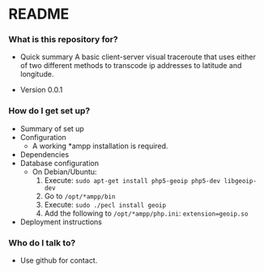 # README #

### What is this repository for? ###

* Quick summary
A basic client-server visual traceroute that uses either of two different methods to transcode ip addresses to latitude
and longitude.

* Version 0.0.1

### How do I get set up? ###

* Summary of set up
* Configuration
  - A working *ampp installation is required.
* Dependencies
* Database configuration
  - On Debian/Ubuntu:
    1. Execute: `sudo apt-get install php5-geoip php5-dev libgeoip-dev`
    2. Go to `/opt/*ampp/bin`
    3. Execute: `sudo ./pecl install geoip`
    4. Add the following to `/opt/*ampp/php.ini`: `extension=geoip.so`
* Deployment instructions

### Who do I talk to? ###

* Use github for contact.
